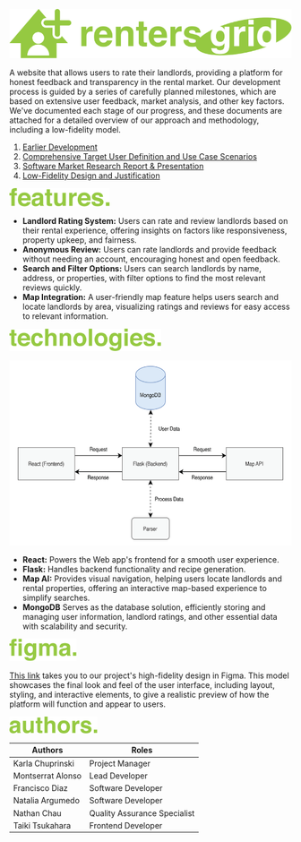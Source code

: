 <p align="center">
  <img src="https://github.com/kachup1/RentersGrid/raw/main/readme-assets/logo.svg" alt="Logo" width="600px">
</p>

A website that allows users to rate their landlords, providing a platform for honest feedback and transparency in the rental market. Our development process is guided by a series of carefully planned milestones, which are based on extensive user feedback, market analysis, and other key factors. We've documented each stage of our progress, and these documents are attached for a detailed overview of our approach and methodology, including a low-fidelity model.

1. [Earlier Development](https://docs.google.com/document/d/1wI15g7NysWLmFkKzaKS3kJ2HKeQG0IXKHq_KM8viiSk/edit?usp=sharing)
2. [Comprehensive Target User Definition and Use Case Scenarios](https://docs.google.com/document/d/1MLtgXY906-F-a_ZVz63C4i23BITe1A4vspO4K7fM2HM/edit?usp=sharing)
3. [Software Market Research Report & Presentation](https://docs.google.com/document/d/1_iw2oPDQd2NP1l7MVqrKDPvPqYjGlmm-mTIcsMhW07Y/edit?usp=sharing)
4. [Low-Fidelity Design and Justification](https://docs.google.com/document/d/1p5Iyo14tzs_-xmWEKp_d25iKZjMNrcc8yZuu2aUzx1U/edit?usp=sharing)

<img src="https://github.com/kachup1/RentersGrid/raw/main/readme-assets/feat.svg" height="33px">

- **Landlord Rating System:** Users can rate and review landlords based on their rental experience, offering insights on factors like responsiveness, property upkeep, and fairness.
- **Anonymous Review:** Users can rate landlords and provide feedback without needing an account, encouraging honest and open feedback.
- **Search and Filter Options:** Users can search landlords by name, address, or properties, with filter options to find the most relevant reviews quickly.
- **Map Integration:** A user-friendly map feature helps users search and locate landlords by area, visualizing ratings and reviews for easy access to relevant information.

<img src="https://github.com/kachup1/RentersGrid/raw/main/readme-assets/tech.svg" height="40px">
<p align="center">
<img src="https://github.com/kachup1/RentersGrid/raw/main/readme-assets/map.png" height="330px">
</p>

- **React:** Powers the Web app's frontend for a smooth user experience.
- **Flask:** Handles backend functionality and recipe generation.
- **Map AI:** Provides visual navigation, helping users locate landlords and rental properties, offering an interactive map-based experience to simplify searches.
- **MongoDB** Serves as the database solution, efficiently storing and managing user information, landlord ratings, and other essential data with scalability and security.

<img src="https://github.com/kachup1/RentersGrid/raw/main/readme-assets/figma.svg"  height="40px">

[This link](https://www.figma.com/design/c3NpliwHroUO4iI9sx4EPQ/High-Fidelity-Design?node-id=0-1&t=MFOHMwc50Ed5zz6x-1) takes you to our project's high-fidelity design in Figma. This model showcases the final look and feel of the user interface, including layout, styling, and interactive elements, to give a realistic preview of how the platform will function and appear to users.

<img src="https://github.com/kachup1/RentersGrid/raw/main/readme-assets/authors.svg" height="30px">

|Authors| Roles|
| ----------- | ----------- |
|Karla Chuprinski | Project Manager|
|Montserrat Alonso | Lead Developer|
|Francisco Diaz | Software Developer|
|Natalia Argumedo | Software Developer|
|Nathan Chau | Quality Assurance Specialist|
|Taiki Tsukahara | Frontend Developer|


